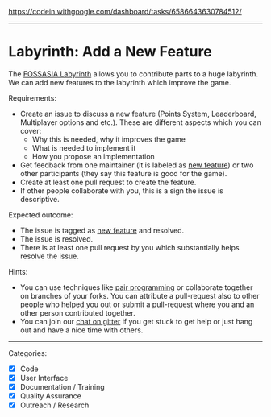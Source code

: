 https://codein.withgoogle.com/dashboard/tasks/6586643630784512/

---

# Labyrinth: Add a New Feature

The [FOSSASIA Labyrinth](https://github.com/fossasia/labyrinth/) allows you to contribute parts to a huge labyrinth.
We can add new features to the labyrinth which improve the game.

Requirements:
- Create an issue to discuss a new feature (Points System, Leaderboard, Multiplayer options and etc.).
  These are different aspects which you can cover:
  - Why this is needed, why it improves the game
  - What is needed to implement it
  - How you propose an implementation
- Get feedback from one maintainer (it is labeled as [new feature](https://github.com/fossasia/labyrinth/labels/new%20feature))
  or two other participants (they say this feature is good for the game).
- Create at least one pull request to create the feature. 
- If other people collaborate with you, this is a sign the issue is descriptive.

Expected outcome:
- The issue is tagged as [new feature](https://github.com/fossasia/labyrinth/labels/new%20feature) and resolved.
- The issue is resolved.
- There is at least one pull request by you which substantially helps resolve the issue.

Hints:
- You can use techniques like [pair programming](https://www.youtube.com/watch?v=vgkahOzFH2Q) or collaborate together on branches of your forks. You can attribute a pull-request also to other people who helped you out or submit a pull-request where you and an other person contributed together.
- You can join our [chat on gitter](https://gitter.im/fossasia/labyrinth) if you get stuck to get help or just hang out and have a nice time with others.

---

Categories:
- [X] Code
- [X] User Interface
- [X] Documentation / Training
- [X] Quality Assurance
- [X] Outreach / Research
